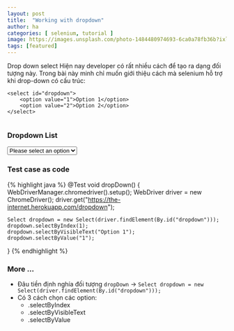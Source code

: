 ```yaml
---
layout: post
title:  "Working with dropdown"
author: ha
categories: [ selenium, tutorial ]
image: https://images.unsplash.com/photo-1484480974693-6ca0a78fb36b?ixlib=rb-1.2.1&ixid=eyJhcHBfaWQiOjEyMDd9&auto=format&fit=crop&w=2252&q=80
tags: [featured]
---
```

Drop down select
Hiện nay developer có rất nhiều cách để tạo ra dạng đối tượng này. Trong bài này minh chỉ muốn giới thiệu cách mà selenium hỗ trợ khi drop-down có cấu trúc:
```
<select id="dropdown">
    <option value="1">Option 1</option>
    <option value="2">Option 2</option>
</select>
```
<div id="content" class="large-12 columns">
<div class="example">
<h3>Dropdown List</h3>
<select id="dropdown">
<option value="" disabled="disabled" selected="selected">Please select an option</option>
<option value="1">Option 1</option>
<option value="2">Option 2</option>
</select>
</div>
<script>
var dropdown = document.getElementById('dropdown');
dropdown.onchange = function(event) {
var options = dropdown.getElementsByTagName('option');
for (var i = 0; i < options.length; i++) {
options[i].removeAttribute('selected');
}
document
.querySelector(`#dropdown option[value='${event.target.value}']`)
.setAttribute('selected', 'selected');
};
</script>
</div>

### Test case as code
{% highlight java %}
@Test
void dropDown() {
    WebDriverManager.chromedriver().setup();
    WebDriver driver = new ChromeDriver();
    driver.get("https://the-internet.herokuapp.com/dropdown");

    Select dropdown = new Select(driver.findElement(By.id("dropdown")));
    dropdown.selectByIndex(1);
    dropdown.selectByVisibleText("Option 1");
    dropdown.selectByValue("1");
}
{% endhighlight %}

### More ...

- Đâu tiền định nghía đối tượng `dropDown` -> `Select dropdown = new Select(driver.findElement(By.id("dropdown")));`
- Có 3 cách chọn các option:
  - .selectByIndex
  - .selectByVisibleText
  - .selectByValue